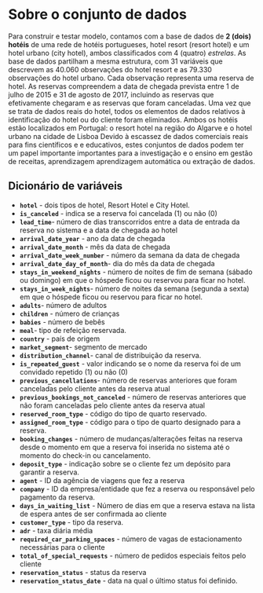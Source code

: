 # Sobre o conjunto de dados

Para construir e testar modelo, contamos com a base de dados de **2 (dois) hotéis** de uma rede de hotéis portugueses, hotel resort (resort hotel) e um hotel urbano (city hotel), ambos classificados com 4 (quatro) *estrelas*. As base de dados partilham a mesma estrutura, com 31 variáveis que descrevem as 40.060 observações do hotel resort e as 79.330 observações do hotel urbano. Cada observação representa uma reserva de hotel. As reservas compreendem a data de chegada prevista entre 1 de julho de 2015 e 31 de agosto de 2017, incluindo as reservas que efetivamente chegaram e as reservas que foram canceladas. Uma vez que se trata de dados reais do hotel, todos os elementos de dados relativos à identificação do hotel ou do cliente foram eliminados. Ambos os hotéis estão localizados em Portugal: o resort hotel na região do Algarve e o hotel urbano na cidade de Lisboa Devido à escassez de dados comerciais reais para fins científicos e e educativos, estes conjuntos de dados podem ter um papel importante importantes para a investigação e o ensino em gestão de receitas, aprendizagem aprendizagem automática ou extração de dados.

## Dicionário de variáveis

* **`hotel`** - dois tipos de hotel, Resort Hotel e City Hotel.
* **`is_canceled`** - indica se a reserva foi cancelada (1) ou não (0)
* **`lead_time`**- número de dias transcorridos entre a data de entrada da reserva no sistema e a data de chegada ao hotel
* **`arrival_date_year`** - ano da data de chegada
* **`arrival_date_month`** - mês da data de chegada
* **`arrival_date_week_number`** - número da semana da data de chegada
* **`arrival_date_day_of_month`**- dia do mês da data de chegada
* **`stays_in_weekend_nights`** - número de noites de fim de semana (sábado ou domingo) em que o hóspede ficou ou reservou para ficar no hotel.
* **`stays_in_week_nights`**- número de noites da semana (segunda a sexta) em que o hóspede ficou ou reservou para ficar no hotel.
* **`adults`**- número de adultos
* **`children`** - número de crianças
* **`babies`** - número de bebês
* **`meal`**- tipo de refeição reservada.
* **`country`** - país de origem
* **`market_segment`**- segmento de mercado
* **`distribution_channel`**- canal de distribuição da reserva.
* **`is_repeated_guest`** - valor indicando se o nome da reserva foi de um convidado repetido (1) ou não (0)
* **`previous_cancellations`**- número de reservas anteriores que foram canceladas pelo cliente antes da reserva atual
* **`previous_bookings_not_canceled`** - número de reservas anteriores que não foram canceladas pelo cliente antes da reserva atual
* **`reserved_room_type`** - código do tipo de quarto reservado.
* **`assigned_room_type`** - código para o tipo de quarto designado para a reserva.
* **`booking_changes`** - número de mudanças/alterações feitas na reserva desde o momento em que a reserva foi inserida no sistema até o momento do check-in ou cancelamento.
* **`deposit_type`** - indicação sobre se o cliente fez um depósito para garantir a reserva.
* **`agent`** -  ID da agência de viagens que fez a reserva
* **`company`** - ID da empresa/entidade que fez a reserva ou responsável pelo pagamento da reserva.
* **`days_in_waiting_list`** - Número de dias em que a reserva estava na lista de espera antes de ser confirmada ao cliente
* **`customer_type`** - tipo da reserva.
* **`adr`** - taxa diária média
* **`required_car_parking_spaces`** - número de vagas de estacionamento necessárias para o cliente
* **`total_of_special_requests`** - número de pedidos especiais feitos pelo cliente
* **`reservation_status`** - status da reserva
* **`reservation_status_date`** - data na qual o último status foi definido.
